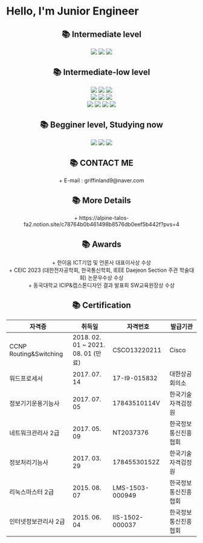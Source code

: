 <h1>Hello, I'm Junior Engineer</h1> 




<div align=center><h2>📚 Intermediate level </h2></div>
<div align=center>
  <img src="https://img.shields.io/badge/Linux-FCC624?style=for-the-badge&logo=Linux&logoColor=white"/>
  <img src="https://img.shields.io/badge/Docker-1BA0D7?style=for-the-badge&logo=Docker&logoColor=white">
  <img src="https://img.shields.io/badge/Slack-4A154B?style=for-the-badge&logo=Slack&logoColor=white">
</div>





<div align=center><h2>📚 Intermediate-low level </h2></div>
<div align=center>
  <img src="https://img.shields.io/badge/postman-FF6C37?style=for-the-badge&logo=postman&logoColor=white">
  <img src="https://img.shields.io/badge/GNS3-000000?style=for-the-badge&logo=GNS3&logoColor=white">
  <img src="https://img.shields.io/badge/CCNP R&S-1BA0D7?style=for-the-badge&logo=Cisco&logoColor=white">
  <br>
  <img src="https://img.shields.io/badge/SpringBoot-6DB33F?style=for-the-badge&logo=Spring Boot&logoColor=white">
  <img src="https://img.shields.io/badge/Flutter-02569B?style=for-the-badge&logo=Flutter&logoColor=white">
  <img src="https://img.shields.io/badge/Mysql-4479A1?style=for-the-badge&logo=MySQL&logoColor=white">
  <br>
  <img src="https://img.shields.io/badge/firebase-FFCA28?style=for-the-badge&logo=firebase&logoColor=white">
  <img src="https://img.shields.io/badge/java-007396?style=for-the-badge&logo=JAVA&logoColor=white">
  <img src="https://img.shields.io/badge/React-61DAFB?style=for-the-badge&logo=React&logoColor=white">
  <img src="https://img.shields.io/badge/Jenkins-D24939?style=for-the-badge&logo=Jenkins&logoColor=white">
</div>





<div align=center><h2>📚 Begginer level, Studying now </h2></div>
<div align=center>
 <img src="https://img.shields.io/badge/Kubernetes-1BA0D7?style=for-the-badge&logo=Kubernetes&logoColor=white">
 <img src="https://img.shields.io/badge/AWS SAA-232F3E?style=for-the-badge&logo=AWS SAA&logoColor=white">
  <img src="https://img.shields.io/badge/ArgoCD-EF7B4D?style=for-the-badge&logo=Argos&logoColor=white">
 <br>

  
  
</div>







<div align=center><h2>📚 CONTACT ME</h2></div>
<div align=center>
+ E-mail : griffinland9@naver.com
</div>




<div align=center><h2>📚 More Details</h2></div>
<div align=center>+ https://alpine-talos-fa2.notion.site/c78764b0b461498b8576db0eef5b442f?pvs=4</div>




<div align=center><h2>📚 Awards</h2></div>
<div align=center>+ 한이음 ICT기업 및 언론사 대표이사상 수상 </div>
<div align=center>+ CEIC 2023 (대한전자공학회, 한국통신학회, IEEE Daejeon Section 주관 학술대회) 논문우수상 수상</div>
<div align=center>+ 동국대학교 ICIP&캡스톤디자인 결과 발표회 SW교육원장상 수상 </div>



  
<div align=center><h2>📚 Certification</h2></div>
<div align=center>

| 자격증                   | 취득일                              | 자격번호        | 발급기관              |
|------------------------|------------------------------------|---------------|---------------------|
| CCNP Routing&Switching | 2018. 02. 01 ~ 2021. 08. 01 (만료) | CSCO13220211  | Cisco               |
| 워드프로세서              | 2017. 07. 14                        | 17-I9-015832  | 대한상공회의소          |
| 정보기기운용기능사         | 2017. 07. 05                        | 17843510114V  | 한국기술자격검정원       |
| 네트워크관리사 2급         | 2017. 05. 09                        | NT2037376     | 한국정보통신진흥협회     |
| 정보처리기능사           | 2017. 03. 29                        | 17845530152Z  | 한국기술자격검정원       |
| 리눅스마스터 2급          | 2015. 08. 07                        | LMS-1503-000949 | 한국정보통신진흥협회     |
| 인터넷정보관리사 2급      | 2015. 06. 04                        | IIS-1502-000037 | 한국정보통신진흥협회     |

</div>
